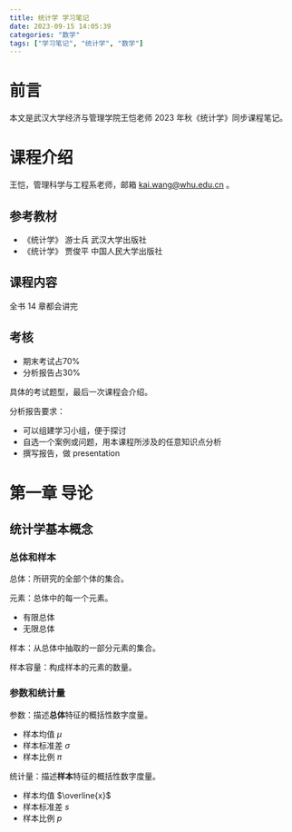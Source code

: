 ```yaml
---
title: 统计学 学习笔记
date: 2023-09-15 14:05:39
categories: "数学"
tags: ["学习笔记", "统计学", "数学"]
---
```



# 前言

本文是武汉大学经济与管理学院王恺老师 2023 年秋《统计学》同步课程笔记。

# 课程介绍

王恺，管理科学与工程系老师，邮箱 kai.wang@whu.edu.cn 。

## 参考教材

* 《统计学》 游士兵 武汉大学出版社
* 《统计学》 贾俊平 中国人民大学出版社

## 课程内容

全书 14 章都会讲完

## 考核

* 期末考试占70%
* 分析报告占30%

具体的考试题型，最后一次课程会介绍。

分析报告要求：

- 可以组建学习小组，便于探讨
- 自选一个案例或问题，用本课程所涉及的任意知识点分析
- 撰写报告，做 presentation

# 第一章 导论

## 统计学基本概念

### 总体和样本

总体：所研究的全部个体的集合。

元素：总体中的每一个元素。

* 有限总体
* 无限总体

样本：从总体中抽取的一部分元素的集合。

样本容量：构成样本的元素的数量。

### 参数和统计量

参数：描述**总体**特征的概括性数字度量。

* 样本均值 $\mu$ 
* 样本标准差 $\sigma$ 
* 样本比例 $\pi$ 

统计量：描述**样本**特征的概括性数字度量。

* 样本均值 $\overline{x}$ 
* 样本标准差 $s$ 
* 样本比例 $p$ 